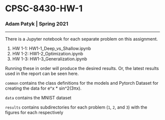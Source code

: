 # CPSC-8430-HW-1
### Adam Patyk | Spring 2021

---

There is a Jupyter notebook for each separate problem on this assignment.

1. HW 1-1: HW1-1_Deep_vs_Shallow.ipynb
1. HW 1-2: HW1-2_Optimization.ipynb
1. HW 1-3: HW1-3_Generalization.ipynb

Running these in order will produce the desired results. Or, the latest results used in the report can be seen here.

`common` contains the class definitions for the models and Pytorch Dataset for creating the data for e^x * sin^2(3πx).

`data` contains the MNIST dataset

`results` contains subdirectories for each problem (`1`, `2`, and `3`) with the figures for each respectively
